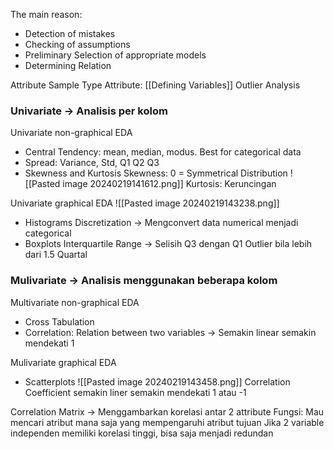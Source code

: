 The main reason:
- Detection of mistakes
- Checking of assumptions
- Preliminary Selection of appropriate models
- Determining Relation

Attribute
Sample
Type Attribute: [[Defining Variables]]
Outlier Analysis

### Univariate -> Analisis per kolom
Univariate non-graphical EDA
- Central Tendency: mean, median, modus. Best for categorical data
- Spread: Variance, Std, Q1 Q2 Q3 
- Skewness and Kurtosis
  Skewness: 0 = Symmetrical Distribution
![[Pasted image 20240219141612.png]]
	Kurtosis: Keruncingan


Univariate graphical EDA
![[Pasted image 20240219143238.png]]
- Histograms 
	Discretization -> Mengconvert data numerical menjadi categorical 
- Boxplots
	Interquartile Range -> Selisih Q3 dengan Q1
	Outlier bila lebih dari 1.5 Quartal


### Mulivariate -> Analisis menggunakan beberapa kolom
Multivariate non-graphical EDA
- Cross Tabulation
- Correlation: Relation between two variables -> Semakin linear semakin mendekati 1

Mulivariate graphical EDA
- Scatterplots
![[Pasted image 20240219143458.png]]
Correlation Coefficient semakin liner semakin mendekati 1 atau -1

Correlation Matrix -> Menggambarkan korelasi antar 2 attribute
Fungsi: Mau mencari atribut mana saja yang mempengaruhi atribut tujuan
Jika 2 variable independen memiliki korelasi tinggi, bisa saja menjadi redundan